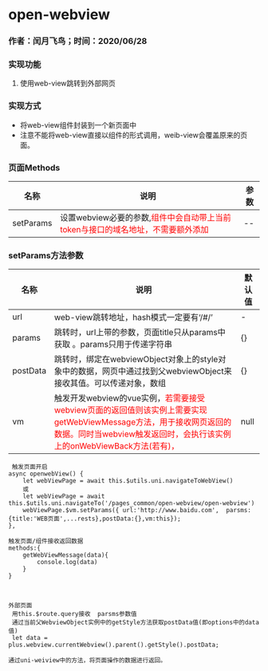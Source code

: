 # open-webview
###  作者：闰月飞鸟；时间：2020/06/28
###  实现功能
 1. 使用web-view跳转到外部网页
 
 
### 实现方式
- 将web-view组件封装到一个新页面中
- 注意不能将web-view直接以组件的形式调用，weib-view会覆盖原来的页面。

### 页面Methods 
名称 |说明|参数
---|---|---|
setParams| 设置webview必要的参数,<font color='red'>组件中会自动带上当前token与接口的域名地址，不需要额外添加</font>  |--

### setParams方法参数
名称 |说明|默认值
---|---|---|
url|web-view跳转地址，hash模式一定要有‘/#/’ |- 
params| 跳转时，url上带的参数，页面title只从params中获取  。params只用于传递字符串|{}
postData| 跳转时，绑定在webviewObject对象上的style对象中的数据，网页中通过找到父webviewObject来接收其值。可以传递对象，数组 |{}
vm|触发开发webview的vue实例，<font color='red'>若需要接受webview页面的返回值则该实例上需要实现getWebViewMessage方法，用于接收网页返回的数据。同时当webview触发返回时，会执行该实例上的onWebViewBack方法(若有)，</font>|null

```
 触发页面开启
async openwebView() {
	let webViewPage = await this.$utils.uni.navigateToWebView() 
	或
	let webViewPage = await this.$utils.uni.navigateTo('/pages_common/open-webview/open-webview') 
	webViewPage.$vm.setParams({ url:'http://www.baidu.com',  parsms:{title:'WEB页面',...rests},postData:{},vm:this});
},
		
触发页面/组件接收返回数据
methods:{
	getWebViewMessage(data){
		console.log(data)
	}
}



外部页面
 用this.$route.query接收  parsms参数值
 通过当前父WebviewObject实例中的getStyle方法获取postData值(即options中的data值)
 let data = plus.webview.currentWebview().parent().getStyle().postData;

通过uni-weiview中的方法，将页面操作的数据进行返回。


```
 